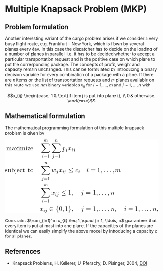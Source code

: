 # Multiple Knapsack Problem (MKP)


## Problem formulation

Another interesting variant of the cargo problem arises
if we consider a very busy flight route, e.g. Frankfurt - New York,
which is flown by several planes every day. In this case the dispatcher has to decide
on the loading of a number of planes in parallel, i.e. it has to be decided whether to
accept a particular transportation request and in the positive case on which plane to
put the corresponding package. The concepts of profit, weight and capacity remain
unchanged. This can be formulated by introducing a binary decision variable for
every combination of a package with a plane. If there are $n$ items on the list of
transportation requests and $m$ planes available on this route we use $nm$ binary variables
$x_{ij}$ for $i = 1, \ldots, m$ and $j = 1, \ldots , n$ with
```math
x_{ij}
\begin{case}
1 &  \text{if item j is put into plane i}, \\
0 & otherwise.
\end{case}
```


## Mathematical formulation

The mathematical programming formulation of this multiple knapsack problem is given by

![Mathematical formulation](./problem.png)

Constraint $\sum_{i=1}^m x_{ij} \leq 1, \quad j = 1, \ldots, n$
guarantees that every item is put at most into one plane. If the
capacities of the planes are identical we can easily simplify the above model by
introducing a capacity $c$ for all planes.



## References
- Knapsack Problems, H. Kellerer, U. Pferschy, D. Pisinger, 2004, [DOI](https://doi.org/10.1007/978-3-540-24777-7)





